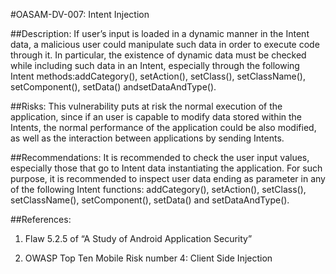 
#OASAM-DV-007: Intent Injection

##Description:
If user’s input is loaded in a dynamic manner in the Intent data, a malicious user could manipulate such data in order to execute code through it. In particular, the existence of dynamic data must be checked while including such data in an Intent, especially through the following Intent methods:addCategory(), setAction(), setClass(), setClassName(), setComponent(), setData() andsetDataAndType().

##Risks:
This vulnerability puts at risk the normal execution of the application, since if an user is capable to modify data stored within the Intents, the normal performance of the application could be also modified, as well as the interaction between applications by sending Intents.

##Recommendations:
It is recommended to check the user input values, especially those that go to Intent data instantiating the application. For such purpose, it is recommended to inspect user data ending as parameter in any of the following Intent functions: addCategory(), setAction(), setClass(), setClassName(), setComponent(), setData() and setDataAndType().

##References:
1. Flaw 5.2.5 of “A Study of Android Application Security”

2. OWASP Top Ten Mobile Risk number 4: Client Side Injection

